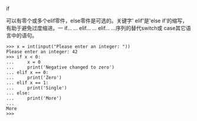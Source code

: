 if

可以有零个或多个elif零件，else零件是可选的。关键字' elif'是'else if'的缩写，有助于避免过度缩进。一 if... ... elif... ... elif... ...序列的替代switch或 case其它语言中的语句。

```
>>> x = int(input("Please enter an integer: "))
Please enter an integer: 42
>>> if x < 0:
...     x = 0
...     print('Negative changed to zero')
... elif x == 0:
...     print('Zero')
... elif x == 1:
...     print('Single')
... else:
...     print('More')
...
More
>>>
```



